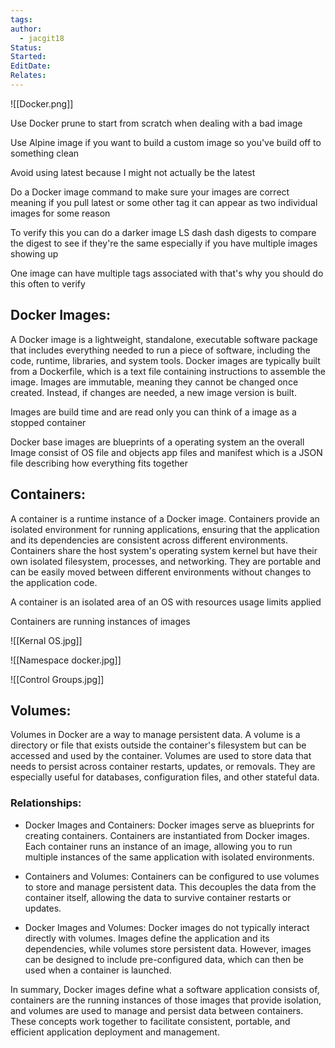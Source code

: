 ```yaml
---
tags: 
author:
  - jacgit18
Status: 
Started: 
EditDate: 
Relates:
---
```

![[Docker.png]]

Use Docker prune to start from scratch when dealing with a bad image

  
Use Alpine image if you want to build a custom image so you've build off to something clean  
  
  
Avoid using latest because I might not actually be the latest


Do a Docker image command to make sure your images are correct meaning if you pull latest or some other tag it can appear as two individual images for some reason  
  
  
To verify this you can do a darker image LS dash dash digests to compare the digest to see if they're the same especially if you have multiple images showing up  
  
  
One image can have multiple tags associated with that's why you should do this often to verify

## Docker Images:


A Docker image is a lightweight, standalone, executable software package that includes everything needed to run a piece of software, including the code, runtime, libraries, and system tools. Docker images are typically built from a Dockerfile, which is a text file containing instructions to assemble the image. Images are immutable, meaning they cannot be changed once created. Instead, if changes are needed, a new image version is built.  

Images are build time and are read only you can think of a image as a stopped container  
  

Docker base images  are blueprints of a operating system an the overall Image consist of OS file and objects app files and manifest which is a JSON file describing how everything fits together
## Containers:
A container is a runtime instance of a Docker image. Containers provide an isolated environment for running applications, ensuring that the application and its dependencies are consistent across different environments. Containers share the host system's operating system kernel but have their own isolated filesystem, processes, and networking. They are portable and can be easily moved between different environments without changes to the application code.  


A container is an isolated area of an OS with resources usage limits applied

Containers are running instances of images

![[Kernal OS.jpg]]

![[Namespace docker.jpg]]

![[Control Groups.jpg]]
## Volumes:
Volumes in Docker are a way to manage persistent data. A volume is a directory or file that exists outside the container's filesystem but can be accessed and used by the container. Volumes are used to store data that needs to persist across container restarts, updates, or removals. They are especially useful for databases, configuration files, and other stateful data.  
  
### Relationships:  
- Docker Images and Containers: Docker images serve as blueprints for creating containers. Containers are instantiated from Docker images. Each container runs an instance of an image, allowing you to run multiple instances of the same application with isolated environments.  
  
- Containers and Volumes: Containers can be configured to use volumes to store and manage persistent data. This decouples the data from the container itself, allowing the data to survive container restarts or updates.  
  
- Docker Images and Volumes: Docker images do not typically interact directly with volumes. Images define the application and its dependencies, while volumes store persistent data. However, images can be designed to include pre-configured data, which can then be used when a container is launched.  
  
In summary, Docker images define what a software application consists of, containers are the running instances of those images that provide isolation, and volumes are used to manage and persist data between containers. These concepts work together to facilitate consistent, portable, and efficient application deployment and management.


